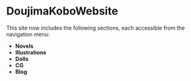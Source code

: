 # DoujimaKoboWebsite
This site now includes the following sections, each accessible from the navigation menu:

- **Novels**
- **Illustrations**
- **Dolls**
- **CG**
- **Blog**